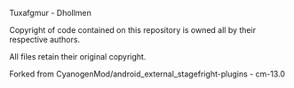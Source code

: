 Tuxafgmur - Dhollmen

Copyright of code contained on this repository
is owned all by their respective authors.

All files retain their original copyright.


Forked from CyanogenMod/android_external_stagefright-plugins - cm-13.0
